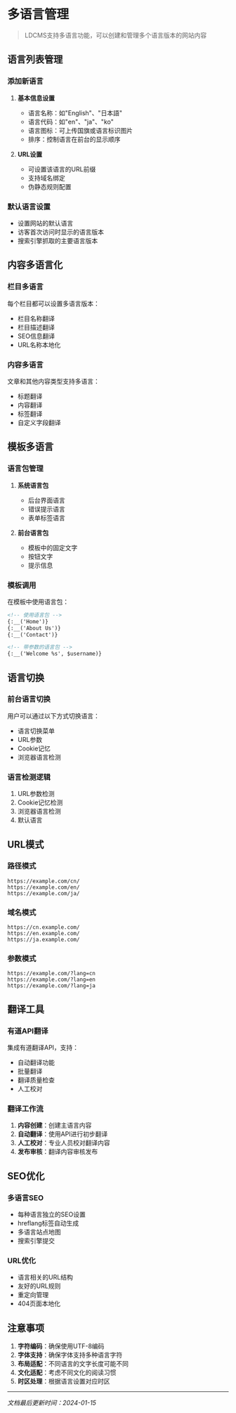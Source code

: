 # 多语言管理

> LDCMS支持多语言功能，可以创建和管理多个语言版本的网站内容

## 语言列表管理

### 添加新语言

1. **基本信息设置**
   - 语言名称：如"English"、"日本語"
   - 语言代码：如"en"、"ja"、"ko"
   - 语言图标：可上传国旗或语言标识图片
   - 排序：控制语言在前台的显示顺序

2. **URL设置**
   - 可设置该语言的URL前缀
   - 支持域名绑定
   - 伪静态规则配置

### 默认语言设置

- 设置网站的默认语言
- 访客首次访问时显示的语言版本
- 搜索引擎抓取的主要语言版本

## 内容多语言化

### 栏目多语言

每个栏目都可以设置多语言版本：
- 栏目名称翻译
- 栏目描述翻译
- SEO信息翻译
- URL名称本地化

### 内容多语言

文章和其他内容类型支持多语言：
- 标题翻译
- 内容翻译
- 标签翻译
- 自定义字段翻译

## 模板多语言

### 语言包管理

1. **系统语言包**
   - 后台界面语言
   - 错误提示语言
   - 表单标签语言

2. **前台语言包**
   - 模板中的固定文字
   - 按钮文字
   - 提示信息

### 模板调用

在模板中使用语言包：
```html
<!-- 使用语言包 -->
{:__('Home')}
{:__('About Us')}
{:__('Contact')}

<!-- 带参数的语言包 -->
{:__('Welcome %s', $username)}
```

## 语言切换

### 前台语言切换

用户可以通过以下方式切换语言：
- 语言切换菜单
- URL参数
- Cookie记忆
- 浏览器语言检测

### 语言检测逻辑

1. URL参数检测
2. Cookie记忆检测
3. 浏览器语言检测
4. 默认语言

## URL模式

### 路径模式
```
https://example.com/cn/
https://example.com/en/
https://example.com/ja/
```

### 域名模式
```
https://cn.example.com/
https://en.example.com/
https://ja.example.com/
```

### 参数模式
```
https://example.com/?lang=cn
https://example.com/?lang=en
https://example.com/?lang=ja
```

## 翻译工具

### 有道API翻译

集成有道翻译API，支持：
- 自动翻译功能
- 批量翻译
- 翻译质量检查
- 人工校对

### 翻译工作流

1. **内容创建**：创建主语言内容
2. **自动翻译**：使用API进行初步翻译
3. **人工校对**：专业人员校对翻译内容
4. **发布审核**：翻译内容审核发布

## SEO优化

### 多语言SEO

- 每种语言独立的SEO设置
- hreflang标签自动生成
- 多语言站点地图
- 搜索引擎提交

### URL优化

- 语言相关的URL结构
- 友好的URL规则
- 重定向管理
- 404页面本地化

## 注意事项

1. **字符编码**：确保使用UTF-8编码
2. **字体支持**：确保字体支持多种语言字符
3. **布局适配**：不同语言的文字长度可能不同
4. **文化适配**：考虑不同文化的阅读习惯
5. **时区处理**：根据语言设置对应时区

---
*文档最后更新时间：2024-01-15*
